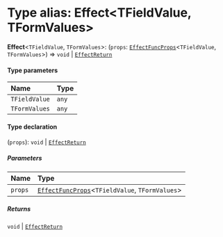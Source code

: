 # Type alias: Effect\<TFieldValue, TFormValues>

**Effect**<`TFieldValue`, `TFormValues`>: (`props`: [`EffectFuncProps`](/en/auto-docs/fixed-layout-editor/interfaces/EffectFuncProps.md)<`TFieldValue`, `TFormValues`>) => `void` | [`EffectReturn`](/en/auto-docs/fixed-layout-editor/types/EffectReturn.md)

#### Type parameters

| Name | Type |
| :------ | :------ |
| `TFieldValue` | `any` |
| `TFormValues` | `any` |

#### Type declaration

(`props`): `void` | [`EffectReturn`](/en/auto-docs/fixed-layout-editor/types/EffectReturn.md)

##### Parameters

| Name | Type |
| :------ | :------ |
| `props` | [`EffectFuncProps`](/en/auto-docs/fixed-layout-editor/interfaces/EffectFuncProps.md)<`TFieldValue`, `TFormValues`> |

##### Returns

`void` | [`EffectReturn`](/en/auto-docs/fixed-layout-editor/types/EffectReturn.md)
